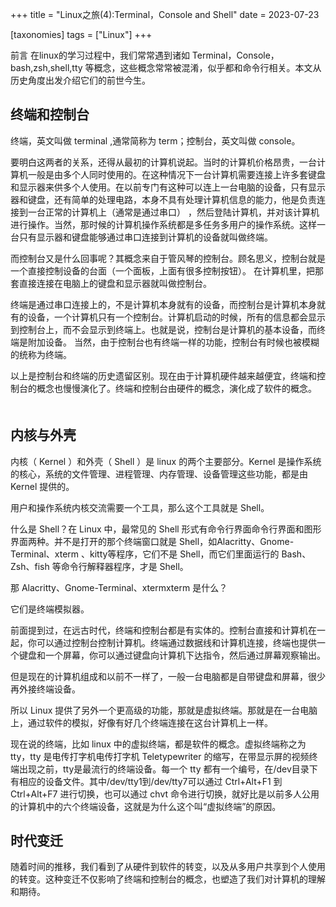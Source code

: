 +++
title = "Linux之旅(4):Terminal，Console and Shell"
date = 2023-07-23

[taxonomies]
tags = ["Linux"]
+++


前言 在linux的学习过程中，我们常常遇到诸如 Terminal，Console，bash,zsh,shell,tty 等概念，这些概念常常被混淆，似乎都和命令行相关。本文从历史角度出发介绍它们的前世今生。
<!-- more -->


## 终端和控制台

终端，英文叫做 terminal ,通常简称为 term；控制台，英文叫做 console。

要明白这两者的关系，还得从最初的计算机说起。当时的计算机价格昂贵，一台计算机一般是由多个人同时使用的。在这种情况下一台计算机需要连接上许多套键盘和显示器来供多个人使用。在以前专门有这种可以连上一台电脑的设备，只有显示器和键盘，还有简单的处理电路，本身不具有处理计算机信息的能力，他是负责连接到一台正常的计算机上（通常是通过串口） ，然后登陆计算机，并对该计算机进行操作。当然，那时候的计算机操作系统都是多任务多用户的操作系统。这样一台只有显示器和键盘能够通过串口连接到计算机的设备就叫做终端。




而控制台又是什么回事呢？其概念来自于管风琴的控制台。顾名思义，控制台就是一个直接控制设备的台面（一个面板，上面有很多控制按钮）。 在计算机里，把那套直接连接在电脑上的键盘和显示器就叫做控制台。




终端是通过串口连接上的，不是计算机本身就有的设备，而控制台是计算机本身就有的设备，一个计算机只有一个控制台。计算机启动的时候，所有的信息都会显示到控制台上，而不会显示到终端上。也就是说，控制台是计算机的基本设备，而终端是附加设备。 当然，由于控制台也有终端一样的功能，控制台有时候也被模糊的统称为终端。




以上是控制台和终端的历史遗留区别。现在由于计算机硬件越来越便宜，终端和控制台的概念也慢慢演化了。终端和控制台由硬件的概念，演化成了软件的概念。
　　




## 内核与外壳

内核（ Kernel ）和外壳（ Shell ）是 linux 的两个主要部分。Kernel 是操作系统的核心，系统的文件管理、进程管理、内存管理、设备管理这些功能，都是由 Kernel 提供的。




用户和操作系统内核交流需要一个工具，那么这个工具就是 Shell。




什么是 Shell？在 Linux 中，最常见的 Shell 形式有命令行界面命令行界面和图形界面两种。并不是打开的那个终端窗口就是 Shell，如Alacritty、Gnome-Terminal、xterm 、kitty等程序，它们不是 Shell，而它们里面运行的 Bash、Zsh、fish 等命令行解释器程序，才是 Shell。




那 Alacritty、Gnome-Terminal、xtermxterm 是什么？




它们是终端模拟器。

前面提到过，在远古时代，终端和控制台都是有实体的。控制台直接和计算机在一起，你可以通过控制台控制计算机。终端通过数据线和计算机连接，终端也提供一个键盘和一个屏幕，你可以通过键盘向计算机下达指令，然后通过屏幕观察输出。




但是现在的计算机组成和以前不一样了，一般一台电脑都是自带键盘和屏幕，很少再外接终端设备。

所以 Linux 提供了另外一个更高级的功能，那就是虚拟终端。那就是在一台电脑上，通过软件的模拟，好像有好几个终端连接在这台计算机上一样。




现在说的终端，比如 linux 中的虚拟终端，都是软件的概念。虚拟终端称之为 tty，tty 是电传打字机电传打字机 Teletypewriter 的缩写，在带显示屏的视频终端出现之前，tty是最流行的终端设备。每一个 tty 都有一个编号，在/dev目录下有相应的设备文件。其中/dev/tty1到/dev/tty7可以通过 Ctrl+Alt+F1 到 Ctrl+Alt+F7 进行切换，也可以通过 chvt 命令进行切换，就好比是以前多人公用的计算机中的六个终端设备，这就是为什么这个叫“虚拟终端”的原因。




## 时代变迁

随着时间的推移，我们看到了从硬件到软件的转变，以及从多用户共享到个人使用的转变。这种变迁不仅影响了终端和控制台的概念，也塑造了我们对计算机的理解和期待。
